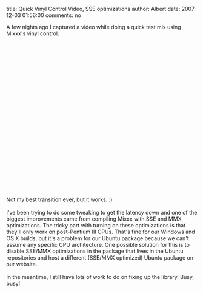 title: Quick Vinyl Control Video, SSE optimizations
author: Albert
date: 2007-12-03 01:56:00
comments: no

A few nights ago I captured a video while doing a quick test mix using Mixxx's vinyl control.<br />
<br />
<center><object height="355" width="425"><param name="movie" value="http://www.youtube.com/v/9dRLNT2yspg&amp;rel=1"><param name="wmode" value="transparent"><embed src="https://www.youtube.com/v/9dRLNT2yspg&amp;rel=1" type="application/x-shockwave-flash" wmode="transparent" height="355" width="425"></embed>
</object>
</center>
<br />
<br />
Not my best transition ever, but it works. :)<br />
<br />
I've been trying to do some tweaking to get the latency down and one of the biggest improvements came from compiling Mixxx with SSE and MMX optimizations. The tricky part with turning on these optimizations is that they'll only work on post-Pentium III CPUs. That's fine for our Windows and OS X builds, but it's a problem for our Ubuntu package because we can't assume any specific CPU architecture. One possible solution for this is to disable SSE/MMX optimizations in the package that lives in the Ubuntu repositories and host a different (SSE/MMX optimized) Ubuntu package on our website.<br />
<br />
In the meantime, I still have lots of work to do on fixing up the library. Busy, busy!
